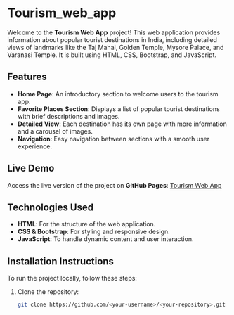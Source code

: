 # Tourism_web_app


Welcome to the **Tourism Web App** project! This web application provides information about popular tourist destinations in India, including detailed views of landmarks like the Taj Mahal, Golden Temple, Mysore Palace, and Varanasi Temple. It is built using HTML, CSS, Bootstrap, and JavaScript.

## Features

- **Home Page**: An introductory section to welcome users to the tourism app.
- **Favorite Places Section**: Displays a list of popular tourist destinations with brief descriptions and images.
- **Detailed View**: Each destination has its own page with more information and a carousel of images.
- **Navigation**: Easy navigation between sections with a smooth user experience.

## Live Demo

Access the live version of the project on **GitHub Pages**: [Tourism Web App](https://<your-username>.github.io/<your-repository>/)

## Technologies Used

- **HTML**: For the structure of the web application.
- **CSS & Bootstrap**: For styling and responsive design.
- **JavaScript**: To handle dynamic content and user interaction.

## Installation Instructions

To run the project locally, follow these steps:

1. Clone the repository:
   ```bash
   git clone https://github.com/<your-username>/<your-repository>.git

   
